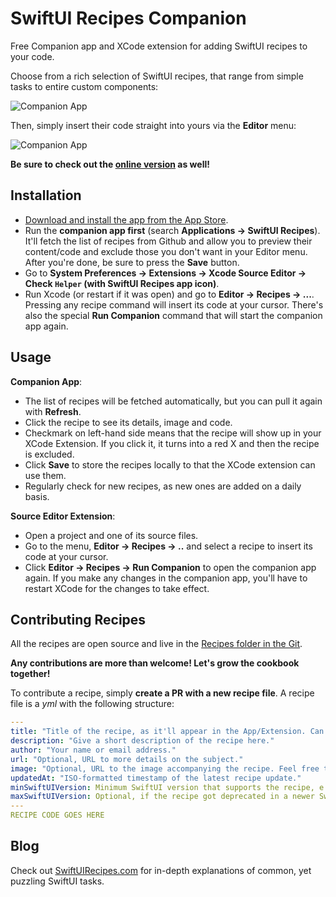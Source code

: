 # SwiftUI Recipes Companion

Free Companion app and XCode extension for adding SwiftUI recipes to your code.

Choose from a rich selection of SwiftUI recipes, that range from simple tasks to entire custom components:

![Companion App](https://github.com/globulus/swiftui-recipes-companion/blob/main/Images/companionApp.png?raw=true)

Then, simply insert their code straight into yours via the **Editor** menu:

![Companion App](https://github.com/globulus/swiftui-recipes-companion/blob/main/Images/editorExtension.png?raw=true)

**Be sure to check out the [online version](https://swiftuirecipes.com/companion) as well!**

## Installation

* [Download and install the app from the App Store](https://apps.apple.com/us/app/swiftui-recipes/id1579235956). 
* Run the **companion app first** (search **Applications -> SwiftUI Recipes**). It'll fetch the list of recipes from Github and allow you to preview their content/code and exclude those you don't want in your Editor menu. After you're done, be sure to press the **Save** button.
* Go to **System Preferences -> Extensions -> Xcode Source Editor -> Check `Helper` (with SwiftUI Recipes app icon)**.
* Run Xcode (or restart if it was open) and go to **Editor -> Recipes -> ...**. Pressing any recipe command will insert its code at your cursor. There's also the special **Run Companion** command that will start the companion app again.

## Usage

**Companion App**:
 
 * The list of recipes will be fetched automatically, but you can pull it again with **Refresh**.
 * Click the recipe to see its details, image and code.
 * Checkmark on left-hand side means that the recipe will show up in your XCode Extension. If you click it, it turns into a red X and then the recipe is excluded.
 * Click **Save** to store the recipes locally to that the XCode extension can use them.
 * Regularly check for new recipes, as new ones are added on a daily basis.

**Source Editor Extension**:

 * Open a project and one of its source files.
 * Go to the menu, **Editor -> Recipes -> ..** and select a recipe to insert its code at your cursor.
 * Click **Editor -> Recipes -> Run Companion** to open the companion app again. If you make any changes in the companion app, you'll have to restart XCode for the changes to take effect.

## Contributing Recipes

All the recipes are open source and live in the [Recipes folder in the Git](https://github.com/globulus/swiftui-recipes-companion/tree/main/Recipes).

**Any contributions are more than welcome! Let's grow the cookbook together!**

To contribute a recipe, simply **create a PR with a new recipe file**. A recipe file is a *yml* with the following structure:

```yaml
---
title: "Title of the recipe, as it'll appear in the App/Extension. Can only contain slash / and parentheses () as special characters."
description: "Give a short description of the recipe here."
author: "Your name or email address."
url: "Optional, URL to more details on the subject."
image: "Optional, URL to the image accompanying the recipe. Feel free to include the image in the PR."
updatedAt: "ISO-formatted timestamp of the latest recipe update."
minSwiftUIVersion: Minimum SwiftUI version that supports the recipe, e.g 1, 2, 3
maxSwiftUIVersion: Optional, if the recipe got deprecated in a newer SwiftUI version.
---
RECIPE CODE GOES HERE
```

## Blog

Check out [SwiftUIRecipes.com](https://swiftuirecipes.com) for in-depth explanations of common, yet puzzling SwiftUI tasks.
